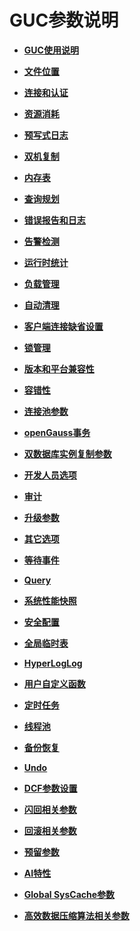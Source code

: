 # GUC参数说明<a name="ZH-CN_TOPIC_0289899843"></a>

-   **[GUC使用说明](GUC使用说明.md)**  

-   **[文件位置](文件位置.md)**  

-   **[连接和认证](连接和认证.md)**  

-   **[资源消耗](资源消耗.md)**  

-   **[预写式日志](预写式日志.md)**  

-   **[双机复制](双机复制.md)**  

-   **[内存表](内存表.md)**  

-   **[查询规划](查询规划.md)**  

-   **[错误报告和日志](错误报告和日志.md)**  

-   **[告警检测](告警检测.md)**  

-   **[运行时统计](运行时统计.md)**  

-   **[负载管理](负载管理.md)**  

-   **[自动清理](自动清理.md)**  

-   **[客户端连接缺省设置](客户端连接缺省设置.md)**  

-   **[锁管理](锁管理.md)**  

-   **[版本和平台兼容性](版本和平台兼容性.md)**  

-   **[容错性](容错性.md)**  

-   **[连接池参数](连接池参数.md)**  

-   **[openGauss事务](openGauss事务.md)**    

-   **[双数据库实例复制参数](双数据库实例复制参数.md)**  

-   **[开发人员选项](开发人员选项.md)**  

-   **[审计](审计.md)**  

-   **[升级参数](升级参数.md)**  

-   **[其它选项](其它选项.md)**  

-   **[等待事件](等待事件.md)**  

-   **[Query](Query.md)**  

-   **[系统性能快照](系统性能快照.md)**  

-   **[安全配置](安全配置.md)**  

-   **[全局临时表](全局临时表.md)**  

-   **[HyperLogLog](HyperLogLog.md)**  

-   **[用户自定义函数](用户自定义函数.md)**  

-   **[定时任务](定时任务.md)**  

-   **[线程池](线程池.md)**  

-   **[备份恢复](备份恢复.md)**  

-   **[Undo](Undo.md)**  

-   **[DCF参数设置](DCF参数设置.md)**  

-   **[闪回相关参数](闪回相关参数.md)**  

-   **[回滚相关参数](回滚相关参数.md)**  

-   **[预留参数](预留参数.md)**  

-   **[AI特性](AI特性.md)**  


-   **[Global SysCache参数](Global-SysCache参数.md)** 


-   **[高效数据压缩算法相关参数](高效数据压缩算法相关参数.md)**  
